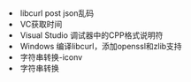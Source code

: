 <li><router-link to="/Code/CPP/libcurl post json乱码.html">libcurl post json乱码</router-link></li>
<li><router-link to="/Code/CPP/VC获取时间.html">VC获取时间</router-link></li>
<li><router-link to="/Code/CPP/Visual Studio 调试器中的CPP格式说明符.html">Visual Studio 调试器中的CPP格式说明符</router-link></li>
<li><router-link to="/Code/CPP/Windows 编译libcurl，添加openssl和zlib支持.html">Windows 编译libcurl，添加openssl和zlib支持</router-link></li>
<li><router-link to="/Code/CPP/字符串转换-iconv.html">字符串转换-iconv</router-link></li>
<li><router-link to="/Code/CPP/字符串转换.html">字符串转换</router-link></li>
